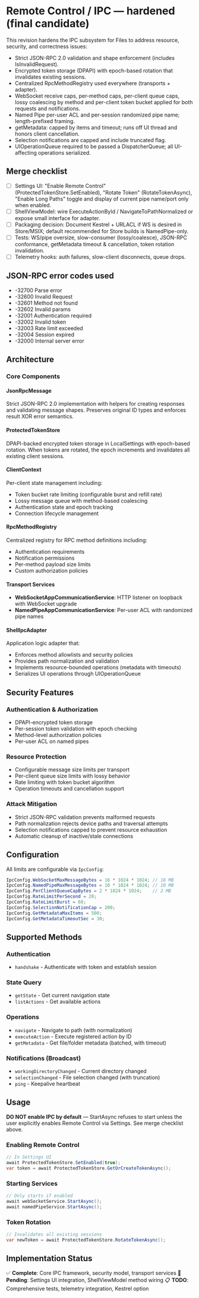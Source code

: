 # Remote Control / IPC — hardened (final candidate)

This revision hardens the IPC subsystem for Files to address resource, security, and correctness issues:
- Strict JSON-RPC 2.0 validation and shape enforcement (includes IsInvalidRequest).
- Encrypted token storage (DPAPI) with epoch-based rotation that invalidates existing sessions.
- Centralized RpcMethodRegistry used everywhere (transports + adapter).
- WebSocket receive caps, per-method caps, per-client queue caps, lossy coalescing by method and per-client token bucket applied for both requests and notifications.
- Named Pipe per-user ACL and per-session randomized pipe name; length-prefixed framing.
- getMetadata: capped by items and timeout; runs off UI thread and honors client cancellation.
- Selection notifications are capped and include truncated flag.
- UIOperationQueue required to be passed a DispatcherQueue; all UI-affecting operations serialized.

## Merge checklist
- [ ] Settings UI: "Enable Remote Control" (ProtectedTokenStore.SetEnabled), "Rotate Token" (RotateTokenAsync), "Enable Long Paths" toggle and display of current pipe name/port only when enabled.
- [ ] ShellViewModel: wire ExecuteActionById / NavigateToPathNormalized or expose small interface for adapter.
- [ ] Packaging decision: Document Kestrel + URLACL if WS is desired in Store/MSIX; default recommended for Store builds is NamedPipe-only.
- [ ] Tests: WS/pipe oversize, slow-consumer (lossy/coalesce), JSON-RPC conformance, getMetadata timeout & cancellation, token rotation invalidation.
- [ ] Telemetry hooks: auth failures, slow-client disconnects, queue drops.

## JSON-RPC error codes used
- -32700 Parse error
- -32600 Invalid Request
- -32601 Method not found
- -32602 Invalid params
- -32001 Authentication required
- -32002 Invalid token
- -32003 Rate limit exceeded
- -32004 Session expired
- -32000 Internal server error

## Architecture

### Core Components

#### JsonRpcMessage
Strict JSON-RPC 2.0 implementation with helpers for creating responses and validating message shapes. Preserves original ID types and enforces result XOR error semantics.

#### ProtectedTokenStore
DPAPI-backed encrypted token storage in LocalSettings with epoch-based rotation. When tokens are rotated, the epoch increments and invalidates all existing client sessions.

#### ClientContext  
Per-client state management including:
- Token bucket rate limiting (configurable burst and refill rate)
- Lossy message queue with method-based coalescing
- Authentication state and epoch tracking
- Connection lifecycle management

#### RpcMethodRegistry
Centralized registry for RPC method definitions including:
- Authentication requirements
- Notification permissions  
- Per-method payload size limits
- Custom authorization policies

#### Transport Services
- **WebSocketAppCommunicationService**: HTTP listener on loopback with WebSocket upgrade
- **NamedPipeAppCommunicationService**: Per-user ACL with randomized pipe names

#### ShellIpcAdapter
Application logic adapter that:
- Enforces method allowlists and security policies
- Provides path normalization and validation
- Implements resource-bounded operations (metadata with timeouts)
- Serializes UI operations through UIOperationQueue

## Security Features

### Authentication & Authorization
- DPAPI-encrypted token storage
- Per-session token validation with epoch checking
- Method-level authorization policies
- Per-user ACL on named pipes

### Resource Protection
- Configurable message size limits per transport
- Per-client queue size limits with lossy behavior
- Rate limiting with token bucket algorithm
- Operation timeouts and cancellation support

### Attack Mitigation
- Strict JSON-RPC validation prevents malformed requests
- Path normalization rejects device paths and traversal attempts
- Selection notifications capped to prevent resource exhaustion
- Automatic cleanup of inactive/stale connections

## Configuration

All limits are configurable via `IpcConfig`:
```csharp
IpcConfig.WebSocketMaxMessageBytes = 16 * 1024 * 1024; // 16 MB
IpcConfig.NamedPipeMaxMessageBytes = 10 * 1024 * 1024; // 10 MB  
IpcConfig.PerClientQueueCapBytes = 2 * 1024 * 1024;    // 2 MB
IpcConfig.RateLimitPerSecond = 20;
IpcConfig.RateLimitBurst = 60;
IpcConfig.SelectionNotificationCap = 200;
IpcConfig.GetMetadataMaxItems = 500;
IpcConfig.GetMetadataTimeoutSec = 30;
```

## Supported Methods

### Authentication
- `handshake` - Authenticate with token and establish session

### State Query  
- `getState` - Get current navigation state
- `listActions` - Get available actions

### Operations
- `navigate` - Navigate to path (with normalization)
- `executeAction` - Execute registered action by ID
- `getMetadata` - Get file/folder metadata (batched, with timeout)

### Notifications (Broadcast)
- `workingDirectoryChanged` - Current directory changed
- `selectionChanged` - File selection changed (with truncation)
- `ping` - Keepalive heartbeat

## Usage

**DO NOT enable IPC by default** — StartAsync refuses to start unless the user explicitly enables Remote Control via Settings. See merge checklist above.

### Enabling Remote Control
```csharp
// In Settings UI
await ProtectedTokenStore.SetEnabled(true);
var token = await ProtectedTokenStore.GetOrCreateTokenAsync();
```

### Starting Services
```csharp
// Only starts if enabled
await webSocketService.StartAsync();
await namedPipeService.StartAsync();
```

### Token Rotation
```csharp
// Invalidates all existing sessions
var newToken = await ProtectedTokenStore.RotateTokenAsync();
```

## Implementation Status

✅ **Complete**: Core IPC framework, security model, transport services
🔄 **Pending**: Settings UI integration, ShellViewModel method wiring
📋 **TODO**: Comprehensive tests, telemetry integration, Kestrel option